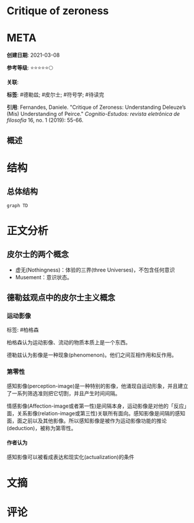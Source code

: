 # Critique of zeroness

# META

**创建日期**: 2021-03-08

**参考等级**: ⭐⭐⭐⭐⭐🌕

**关联**: 

**标签**: #德勒兹; #皮尔士; #符号学; #待读完

**引用**: Fernandes, Daniele. "Critique of Zeroness: Understanding Deleuze’s (Mis) Understanding of Peirce." *Cognitio-Estudos: revista eletrônica de filosofia* 16, no. 1 (2019): 55-66.

## 概述


# 结构

## 总体结构

```mermaid
graph TD

```

# 正文分析

## 皮尔士的两个概念

* 虚无(Nothingness)：体验的三界(three Universes)，不包含任何意识
* Musement：意识状态。

## 德勒兹观点中的皮尔士主义概念

### 运动影像

标签: #柏格森

柏格森认为运动影像、流动的物质本质上是一个东西。

德勒兹认为影像是一种现象(phenomenon)。他们之间互相作用和反作用。

### 第零性

感知影像(perception-image)是一种特别的影像，他涌现自运动形象，并且建立了一系列筛选准则把它切割，并且产生时间间隔。

情感影像(Affection-image或者第一性)是间隔本身，运动影像是对他的「反应」面，关系影像(relation-image或第三性)关联所有面向。感知影像是间隔的感知面，面之前以及其他影像。所以感知影像是被作为运动影像功能的推论(deduction)，被称为第零性。

#### 作者认为

感知影像可以被看成表达和现实化(actualization)的条件

# 文摘

# 评论
